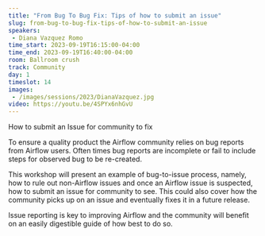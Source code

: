 ```yaml
---
title: "From Bug To Bug Fix: Tips of how to submit an issue"
slug: from-bug-to-bug-fix-tips-of-how-to-submit-an-issue
speakers:
 - Diana Vazquez Romo
time_start: 2023-09-19T16:15:00-04:00
time_end: 2023-09-19T16:40:00-04:00
room: Ballroom crush
track: Community
day: 1
timeslot: 14
images:
 - /images/sessions/2023/DianaVazquez.jpg
video: https://youtu.be/4SPYx6nhGvU
---
```


How to submit an Issue for community to fix
 
To ensure a quality product the Airflow community relies on bug reports from Airflow users. Often times bug reports are incomplete or fail to include steps for observed bug to be re-created.
  
This workshop will present an example of bug-to-issue process, namely, how to rule out non-Airflow issues and once an Airflow issue is suspected, how to submit an issue for community to see. This could also cover how the community picks up on an issue and eventually fixes it in a future release. 
 
Issue reporting is key to improving Airflow and the community will benefit on an easily digestible guide of how best to do so.